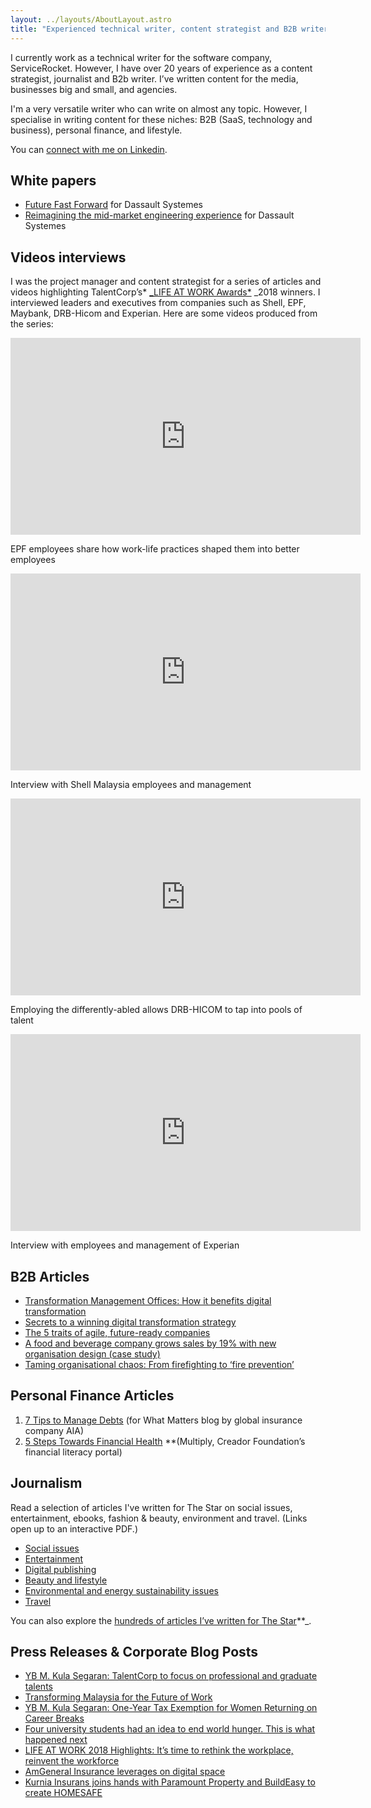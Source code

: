 ```yaml
---
layout: ../layouts/AboutLayout.astro
title: "Experienced technical writer, content strategist and B2B writer"
---
```


I currently work as a technical writer for the software company, ServiceRocket. However, I have over 20 years of experience as a content strategist, journalist and B2b writer. I’ve written content for the media, businesses big and small, and agencies.

I'm a very versatile writer who can write on almost any topic. However, I specialise in writing content for these niches: B2B (SaaS, technology and business), personal finance, and lifestyle.

You can [connect with me on Linkedin](https://www.linkedin.com/in/elizabethtai/).

## White papers

- [Future Fast Forward](https://ifwe.3ds.com/media/fast-forward-to-the-future?raw) for Dassault Systemes
- [Reimagining the mid-market engineering experience](https://xdinnovation.com/wp-content/uploads/2020/01/td-catia-ebook.pdf) for Dassault Systemes

## Videos interviews

I was the project manager and content strategist for a series of articles and videos highlighting TalentCorp’s* [\_LIFE AT WORK Awards*](https://lifeatwork.my/home/) \_2018 winners. I interviewed leaders and executives from companies such as Shell, EPF, Maybank, DRB-Hicom and Experian. Here are some videos produced from the series:

<iframe width="560" height="315" src="https://www.youtube.com/embed/nIJ99XIOVGM" title="YouTube video player" frameborder="0" allow="accelerometer; autoplay; clipboard-write; encrypted-media; gyroscope; picture-in-picture; web-share" allowfullscreen></iframe>

EPF employees share how work-life practices shaped them into better employees

<iframe width="560" height="315" src="https://www.youtube.com/embed/gdt_nVjhW9Y" title="YouTube video player" frameborder="0" allow="accelerometer; autoplay; clipboard-write; encrypted-media; gyroscope; picture-in-picture; web-share" allowfullscreen></iframe>

Interview with Shell Malaysia employees and management

<iframe width="560" height="315" src="https://www.youtube.com/embed/_1BN_BYJvYs" title="YouTube video player" frameborder="0" allow="accelerometer; autoplay; clipboard-write; encrypted-media; gyroscope; picture-in-picture; web-share" allowfullscreen></iframe>

Employing the differently-abled allows DRB-HICOM to tap into pools of talent

<iframe width="560" height="315" src="https://www.youtube.com/embed/iv41oPdDlAk" title="YouTube video player" frameborder="0" allow="accelerometer; autoplay; clipboard-write; encrypted-media; gyroscope; picture-in-picture; web-share" allowfullscreen></iframe>

Interview with employees and management of Experian

## B2B Articles

- [Transformation Management Offices: How it benefits digital transformation](https://www.renoirgroup.com/transformation-management-office-how-it-benefits-digital-transformation/)
- [Secrets to a winning digital transformation strategy](https://www.renoirgroup.com/secrets-to-a-winning-digital-transformation-strategy/)
- [The 5 traits of agile, future-ready companies](https://www.renoirgroup.com/the-5-traits-of-agile-future-ready-companies/)
- [A food and beverage company grows sales by 19% with new organisation design (case study)](https://www.renoirgroup.com/a-food-and-beverage-company-grows-sales-by-19-with-new-organisation-design/)
- [Taming organisational chaos: From firefighting to ‘fire prevention’](https://www.renoirgroup.com/taming-organisational-chaos-from-firefighting-to-fire-prevention/)

## Personal Finance Articles

1.  [7 Tips to Manage Debts](https://www.aia.com.my/en/what-matters/finance/7-tips-to-manage-debt-stress.html) (for What Matters blog by global insurance company AIA)
2.  [5 Steps Towards Financial Health](https://multiply.org.my/5-steps-towards-financial-health/) \*\*(Multiply, Creador Foundation’s financial literacy portal)

## Journalism

Read a selection of articles I've written for The Star on social issues, entertainment, ebooks, fashion & beauty, environment and travel. (Links open up to an interactive PDF.)

- [Social issues](https://issuu.com/liztai/docs/acid_merged)
- [Entertainment](https://issuu.com/liztai/docs/entertainment)
- [Digital publishing](https://issuu.com/liztai/docs/ebook1_merged)
- [Beauty and lifestyle](http://issuu.com/liztai/docs/origins_merged__2_)
- [Environmental and energy sustainability issues](http://issuu.com/liztai/docs/peak-oil-page-1_merged)
- [Travel](https://issuu.com/liztai/docs/travelengland2_merged_merged)

You can also explore the [hundreds of articles I’ve written for The Star](https://www.thestar.com.my/authors/?q=%22Elizabeth+Tai%22)\*\*\_.

## Press Releases & Corporate Blog Posts

- [YB M. Kula Segaran: TalentCorp to focus on professional and graduate talents](https://www.talentcorp.com.my/resources/press-releases/yb-m-kula-segaran-talentcorp-to-focus-on-professional-and-graduate-talents)
- [Transforming Malaysia for the Future of Work](https://www.talentcorp.com.my/resources/press-releases/transforming-malaysia-for-the-future-of-work)
- [YB M. Kula Segaran: One-Year Tax Exemption for Women Returning on Career Breaks](https://www.talentcorp.com.my/resources/press-releases/yb-m-kula-segaran-one-year-tax-exemption-for-women-returning-from-career-breaks)
- [Four university students had an idea to end world hunger. This is what happened next](http://www.talentmatters.com.my/stories/youth/four-university-students-had-an-idea-to-end-world-hunger-this-is-what-happened)
- [LIFE AT WORK 2018 Highlights: It’s time to rethink the workplace, reinvent the workforce](http://www.talentmatters.com.my/stories/employers/life-at-work-2018-highlights-it-s-time-to-rethink-the-workplace-and-reinvent-the-workforce)
- [AmGeneral Insurance leverages on digital space](https://www.nst.com.my/business/2018/08/403705/amgeneral-insurance-leverages-digital-space%C2%A0)
- [Kurnia Insurans joins hands with Paramount Property and BuildEasy to create HOMESAFE](https://www.kurnia.com/newsroom/homesafe_press_release_2018)
